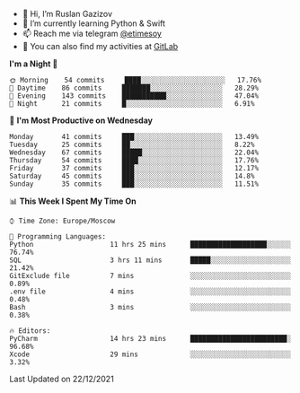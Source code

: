 - 👋 Hi, I’m Ruslan Gazizov
- 🌱 I’m currently learning Python & Swift
- 📫 Reach me via telegram [@etimesoy](https://t.me/etimesoy/)
- 🦊 You can also find my activities at [GitLab](https://gitlab.com/etimesoy)

<!--START_SECTION:waka-->
**I'm a Night 🦉** 

```text
🌞 Morning    54 commits     ████░░░░░░░░░░░░░░░░░░░░░   17.76% 
🌆 Daytime    86 commits     ███████░░░░░░░░░░░░░░░░░░   28.29% 
🌃 Evening    143 commits    ███████████░░░░░░░░░░░░░░   47.04% 
🌙 Night      21 commits     █░░░░░░░░░░░░░░░░░░░░░░░░   6.91%

```
📅 **I'm Most Productive on Wednesday** 

```text
Monday       41 commits     ███░░░░░░░░░░░░░░░░░░░░░░   13.49% 
Tuesday      25 commits     ██░░░░░░░░░░░░░░░░░░░░░░░   8.22% 
Wednesday    67 commits     █████░░░░░░░░░░░░░░░░░░░░   22.04% 
Thursday     54 commits     ████░░░░░░░░░░░░░░░░░░░░░   17.76% 
Friday       37 commits     ███░░░░░░░░░░░░░░░░░░░░░░   12.17% 
Saturday     45 commits     ███░░░░░░░░░░░░░░░░░░░░░░   14.8% 
Sunday       35 commits     ███░░░░░░░░░░░░░░░░░░░░░░   11.51%

```


📊 **This Week I Spent My Time On** 

```text
⌚︎ Time Zone: Europe/Moscow

💬 Programming Languages: 
Python                   11 hrs 25 mins      ███████████████████░░░░░░   76.74% 
SQL                      3 hrs 11 mins       █████░░░░░░░░░░░░░░░░░░░░   21.42% 
GitExclude file          7 mins              ░░░░░░░░░░░░░░░░░░░░░░░░░   0.89% 
.env file                4 mins              ░░░░░░░░░░░░░░░░░░░░░░░░░   0.48% 
Bash                     3 mins              ░░░░░░░░░░░░░░░░░░░░░░░░░   0.38%

🔥 Editors: 
PyCharm                  14 hrs 23 mins      ████████████████████████░   96.68% 
Xcode                    29 mins             ░░░░░░░░░░░░░░░░░░░░░░░░░   3.32%

```


 Last Updated on 22/12/2021
<!--END_SECTION:waka-->
